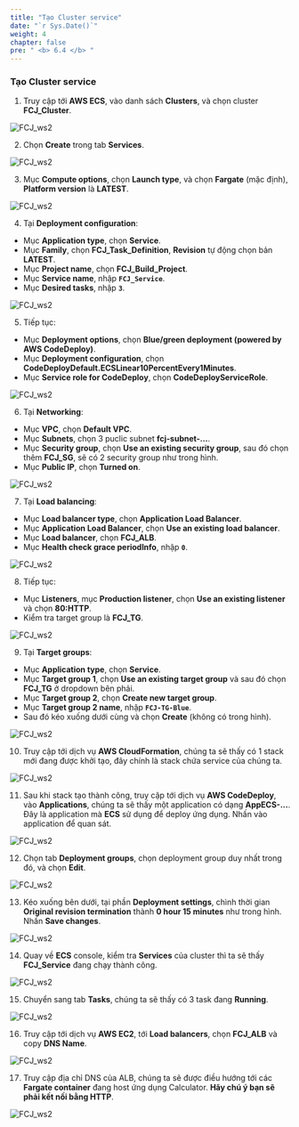```yaml
---
title: "Tạo Cluster service"
date: "`r Sys.Date()`"
weight: 4
chapter: false
pre: " <b> 6.4 </b> "
---
```


### Tạo Cluster service

1. Truy cập tới **AWS ECS**, vào danh sách **Clusters**, và chọn cluster **FCJ_Cluster**.

![FCJ_ws2](/images/6.codedeploy/10.png)

2. Chọn **Create** trong tab **Services**.

![FCJ_ws2](/images/6.codedeploy/11.png)

3. Mục **Compute options**, chọn **Launch type**, và chọn **Fargate** (mặc định), **Platform version** là **LATEST**.

![FCJ_ws2](/images/6.codedeploy/12.png)

4. Tại **Deployment configuration**:

- Mục **Application type**, chọn **Service**.
- Mục **Family**, chọn **FCJ_Task_Definition**, **Revision** tự động chọn bản **LATEST**.
- Mục **Project name**, chọn **FCJ_Build_Project**.
- Mục **Service name**, nhập **`FCJ_Service`**.
- Mục **Desired tasks**, nhập **`3`**.

![FCJ_ws2](/images/6.codedeploy/13.png)

5. Tiếp tục:

- Mục **Deployment options**, chọn **Blue/green deployment (powered by AWS CodeDeploy)**.
- Mục **Deployment configuration**, chọn **CodeDeployDefault.ECSLinear10PercentEvery1Minutes**.
- Mục **Service role for CodeDeploy**, chọn **CodeDeployServiceRole**.

![FCJ_ws2](/images/6.codedeploy/14.png)

6.  Tại **Networking**:

- Mục **VPC**, chọn **Default VPC**.
- Mục **Subnets**, chọn 3 puclic subnet **fcj-subnet-...**.
- Mục **Security group**, chọn **Use an existing security group**, sau đó chọn thêm **FCJ_SG**, sẽ có 2 security group như trong hình.
- Mục **Public IP**, chọn **Turned on**.

![FCJ_ws2](/images/6.codedeploy/15.png)

7.  Tại **Load balancing**:

- Mục **Load balancer type**, chọn **Application Load Balancer**.
- Mục **Application Load Balancer**, chọn **Use an existing load balancer**.
- Mục **Load balancer**, chọn **FCJ_ALB**.
- Mục **Health check grace periodInfo**, nhập **`0`**.

![FCJ_ws2](/images/6.codedeploy/16.png)

8.  Tiếp tục:

- Mục **Listeners**, mục **Production listener**, chọn **Use an existing listener** và chọn **80:HTTP**.
- Kiểm tra target group là **FCJ_TG**.

![FCJ_ws2](/images/6.codedeploy/17.png)

9.  Tại **Target groups**:

- Mục **Application type**, chọn **Service**.
- Mục **Target group 1**, chọn **Use an existing target group** và sau đó chọn **FCJ_TG** ở dropdown bên phải.
- Mục **Target group 2**, chọn **Create new target group**.
- Mục **Target group 2 name**, nhập **`FCJ-TG-Blue`**.
- Sau đó kéo xuống dưới cùng và chọn **Create** (không có trong hình).

![FCJ_ws2](/images/6.codedeploy/18.png)

10. Truy cập tới dịch vụ **AWS CloudFormation**, chúng ta sẽ thấy có 1 stack mới đang được khởi tạo, đây chính là stack chứa service của chúng ta.

![FCJ_ws2](/images/6.codedeploy/19.png)

11. Sau khi stack tạo thành công, truy cập tới dịch vụ **AWS CodeDeploy**, vào **Applications**, chúng ta sẽ thấy một application có dạng **AppECS-...**. Đây là application mà **ECS** sử dụng để deploy ứng dụng. Nhấn vào application để quan sát.

![FCJ_ws2](/images/6.codedeploy/19_1.png)

12. Chọn tab **Deployment groups**, chọn deployment group duy nhất trong đó, và chọn **Edit**.

![FCJ_ws2](/images/6.codedeploy/19_2.png)

13. Kéo xuống bên dưới, tại phần **Deployment settings**, chình thời gian **Original revision termination** thành **0 hour 15 minutes** như trong hình. Nhấn **Save changes**.

![FCJ_ws2](/images/6.codedeploy/19_3.png)

14. Quay về **ECS** console, kiểm tra **Services** của cluster thì ta sẽ thấy **FCJ_Service** đang chạy thành công.

![FCJ_ws2](/images/6.codedeploy/20.png)

15. Chuyển sang tab **Tasks**, chúng ta sẽ thấy có 3 task đang **Running**.

![FCJ_ws2](/images/6.codedeploy/21.png)

16. Truy cập tới dịch vụ **AWS EC2**, tới **Load balancers**, chọn **FCJ_ALB** và copy **DNS Name**.

![FCJ_ws2](/images/6.codedeploy/22.png)

17. Truy cập địa chỉ DNS của ALB, chúng ta sẽ được điều hướng tới các **Fargate container** đang host ứng dụng Calculator. **Hãy chú ý bạn sẽ phải kết nối bằng HTTP**.

![FCJ_ws2](/images/6.codedeploy/23.png)
